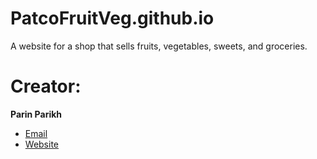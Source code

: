 PatcoFruitVeg.github.io
=======================

A website for a shop that sells fruits, vegetables, sweets, and groceries.

Creator:
=============

**Parin Parikh**
- [Email](mailto:contact@parin.me)
- [Website](https://parin.me)
